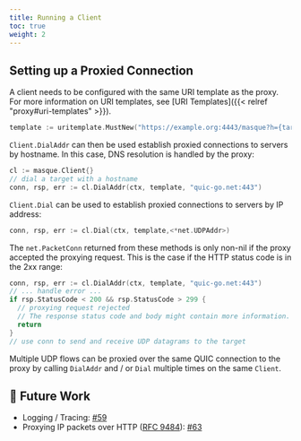 ```yaml
---
title: Running a Client
toc: true
weight: 2
---
```


## Setting up a Proxied Connection

A client needs to be configured with the same URI template as the proxy. For more information on URI templates, see [URI Templates]({{< relref "proxy#uri-templates" >}}).

```go
template := uritemplate.MustNew("https://example.org:4443/masque?h={target_host}&p={target_port}")
```

`Client.DialAddr` can then be used establish proxied connections to servers by hostname.
In this case, DNS resolution is handled by the proxy:
```go
cl := masque.Client{}
// dial a target with a hostname
conn, rsp, err := cl.DialAddr(ctx, template, "quic-go.net:443")
```

`Client.Dial` can be used to establish proxied connections to servers by IP address:
```go
conn, rsp, err := cl.Dial(ctx, template,<*net.UDPAddr>)
```

The `net.PacketConn` returned from these methods is only non-nil if the proxy accepted the proxying request.
This is the case if the HTTP status code is in the 2xx range:
```go
conn, rsp, err := cl.DialAddr(ctx, template, "quic-go.net:443")
// ... handle error ...
if rsp.StatusCode < 200 && rsp.StatusCode > 299 {
  // proxying request rejected
  // The response status code and body might contain more information.
  return
}
// use conn to send and receive UDP datagrams to the target
```

Multiple UDP flows can be proxied over the same QUIC connection to the proxy by calling `DialAddr` and / or `Dial` multiple times on the same `Client`.

## 📝 Future Work

* Logging / Tracing: [#59](https://github.com/quic-go/masque-go/issues/59)
* Proxying IP packets over HTTP ([RFC 9484](https://datatracker.ietf.org/doc/html/rfc9484)): [#63](https://github.com/quic-go/masque-go/issues/63)
